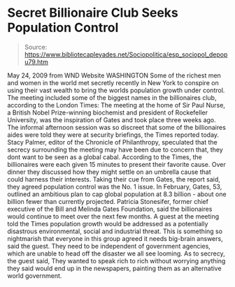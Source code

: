 # Secret Billionaire Club Seeks Population Control

> Source: https://www.bibliotecapleyades.net/Sociopolitica/esp_sociopol_depopu79.htm

May 24, 2009
from
WND Website
WASHINGTON
Some of the richest men and women in the world
met secretly recently in New York to conspire on using their vast wealth to
bring the worlds population growth under control.
The meeting included some of the biggest names in the billionaires club,
according to the London Times:
The meeting at the home of Sir Paul Nurse,
a British Nobel Prize-winning biochemist and president of Rockefeller
University, was the inspiration of Gates and took place three weeks ago.
The informal afternoon session was so
discreet that some of the billionaires aides were told they were at
security briefings, the Times reported today.
Stacy Palmer, editor of the Chronicle of
Philanthropy, speculated that the secrecy surrounding the meeting may have
been due to concern that,
they dont want to be seen as a global
cabal.
According to the Times, the billionaires were
each given 15 minutes to present their favorite cause.
Over dinner they discussed how they might settle
on an umbrella cause that could harness their interests. Taking their cue
from Gates, the report said, they agreed population control was the
No. 1 issue.
In February, Gates, 53, outlined an ambitious plan to cap global population
at 8.3 billion - about one billion fewer than currently projected.
Patricia Stonesifer, former chief executive of the Bill and Melinda
Gates Foundation, said the billionaires would continue to meet over the next
few months.
A guest at the meeting told the Times population
growth would be addressed as a potentially disastrous environmental, social
and industrial threat.
This is something so nightmarish that
everyone in this group agreed it needs big-brain answers, said the
guest. They need to be independent of government agencies, which are
unable to head off the disaster we all see looming.
As to secrecy, the guest said,
They wanted to speak rich to rich without
worrying anything they said would end up in the newspapers, painting
them as an alternative world government.
